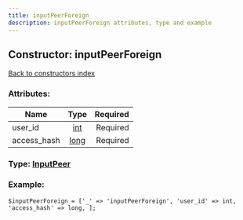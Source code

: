 ```yaml
---
title: inputPeerForeign
description: inputPeerForeign attributes, type and example
---
```

## Constructor: inputPeerForeign  
[Back to constructors index](index.md)



### Attributes:

| Name     |    Type       | Required |
|----------|:-------------:|---------:|
|user\_id|[int](../types/int.md) | Required|
|access\_hash|[long](../types/long.md) | Required|



### Type: [InputPeer](../types/InputPeer.md)


### Example:

```
$inputPeerForeign = ['_' => 'inputPeerForeign', 'user_id' => int, 'access_hash' => long, ];
```  

